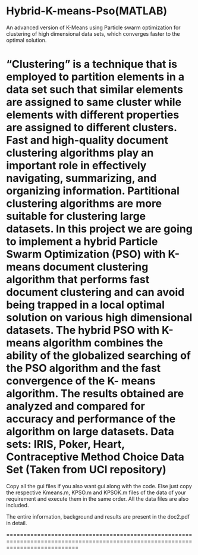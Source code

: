 # Hybrid-K-means-Pso(MATLAB)
An advanced version of K-Means using Particle swarm optimization for clustering of high dimensional data sets, which converges faster to the optimal solution.    


“Clustering” is a technique that is employed to partition elements in a data set such
that similar elements are assigned to same cluster while elements with different
properties are assigned to different clusters. Fast and high-quality document clustering
algorithms play an important role in effectively navigating, summarizing, and
organizing information. Partitional clustering algorithms are more suitable for
clustering large datasets.
In this project we are going to implement a hybrid Particle Swarm Optimization
(PSO) with K-means document clustering algorithm that performs fast document
clustering and can avoid being trapped in a local optimal solution on various high
dimensional datasets. The hybrid PSO with K-means algorithm combines the ability
of the globalized searching of the PSO algorithm and the fast convergence of the K-
means algorithm. The results obtained are analyzed and compared for accuracy and
performance of the algorithm on large datasets.
Data sets: IRIS, Poker, Heart, Contraceptive Method Choice Data Set (Taken from UCI repository)
=================================================================================================================================

Copy all the gui files if you also want gui along with the code. Else just copy the respective Kmeans.m, KPSO.m and KPSOK.m files of the data of your requirement and execute them in the same order. All the data files are also included.

The entire information, background and results are present in the doc2.pdf in detail.

=================================================================================================================================

